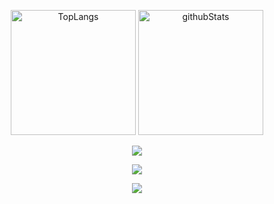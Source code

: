 <p align="center"> 
  <img alt="TopLangs" height="200px" src="https://github-readme-stats.vercel.app/api/top-langs/?username=mizu-orient&theme=transparent"/>
  <img alt="githubStats" height="200px" src="https://github-readme-stats.vercel.app/api?username=mizu-orient&theme=transparent&show_icons=ture"/>
</p>

<p align="center">
  <a href="https://skillicons.dev">
    <img src="https://skillicons.dev/icons?i=git,gitlab,docker,nginx,mysql,postgres,sqlite" />
  </a>
</p>

<p align="center">
  <a href="https://skillicons.dev">
    <img src="https://skillicons.dev/icons?i=linux,aws,gcp,azure,raspberrypi" />
  </a>
</p>

<p align="center">
  <a href="https://skillicons.dev">
    <img src="https://skillicons.dev/icons?i=c,cpp,py,html,css,js,nodejs" />
  </a>
</p>
